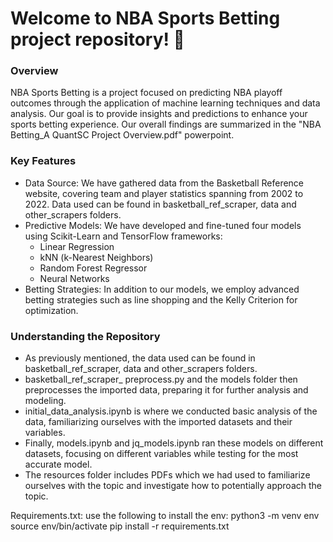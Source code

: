 # Welcome to NBA Sports Betting project repository! 🏀

**<h3>Overview</h3>**
NBA Sports Betting is a project focused on predicting NBA playoff outcomes through the application of machine learning techniques and data analysis. Our goal is to provide insights and predictions to enhance your sports betting experience. Our overall findings are summarized in the "NBA Betting_A QuantSC Project Overview.pdf" powerpoint.

**<h3>Key Features</h3>**
- Data Source: We have gathered data from the Basketball Reference website, covering team and player statistics spanning from 2002 to 2022. Data used can be found in basketball_ref_scraper, data and other_scrapers folders. 
- Predictive Models: We have developed and fine-tuned four models using Scikit-Learn and TensorFlow frameworks:
  - Linear Regression
  - kNN (k-Nearest Neighbors)
  - Random Forest Regressor
  - Neural Networks
- Betting Strategies: In addition to our models, we employ advanced betting strategies such as line shopping and the Kelly Criterion for optimization.

**<h3>Understanding the Repository</h3>**
- As previously mentioned, the data used can be found in basketball_ref_scraper, data and other_scrapers folders.
- basketball_ref_scraper_ preprocess.py and the models folder then preprocesses the imported data, preparing it for further analysis and modeling.
- initial_data_analysis.ipynb is where we conducted basic analysis of the data, familiarizing ourselves with the imported datasets and their variables.
- Finally, models.ipynb and jq_models.ipynb ran these models on different datasets, focusing on different variables while testing for the most accurate model.
- The resources folder includes PDFs which we had used to familiarize ourselves with the topic and investigate how to potentially approach the topic.

Requirements.txt: use the following to install the env:
python3 -m venv env
source env/bin/activate
pip install -r requirements.txt

